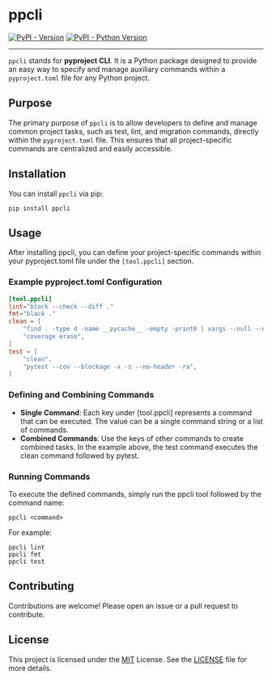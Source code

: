 # ppcli

[![PyPI - Version](https://img.shields.io/pypi/v/ppcli.svg)](https://pypi.org/project/ppcli)
[![PyPI - Python Version](https://img.shields.io/pypi/pyversions/ppcli.svg)](https://pypi.org/project/ppcli)

-----
`ppcli` stands for **pyproject CLI**. It is a Python package designed to provide an easy way to specify and manage auxiliary commands within a `pyproject.toml` file for any Python project.

## Purpose

The primary purpose of `ppcli` is to allow developers to define and manage common project tasks, such as test, lint, and migration commands, directly within the `pyproject.toml` file. This ensures that all project-specific commands are centralized and easily accessible.

## Installation

You can install `ppcli` via pip:

```console
pip install ppcli
```

## Usage
After installing ppcli, you can define your project-specific commands within your pyproject.toml file under the `[tool.ppcli]` section.

### Example pyproject.toml Configuration
```toml
[tool.ppcli]
lint="black --check --diff ."
fmt="black ."
clean = [
    "find . -type d -name __pycache__ -empty -print0 | xargs --null --no-run-if-empty rmdir",
    "coverage erase",
]
test = [
    "clean",
    "pytest --cov --blockage -x -s --no-header -ra",
]
```
### Defining and Combining Commands
* **Single Command**: Each key under [tool.ppcli] represents a command that can be executed. The value can be a single command string or a list of commands.
* **Combined Commands**: Use the keys of other commands to create combined tasks. In the example above, the test command executes the clean command followed by pytest.

### Running Commands

To execute the defined commands, simply run the ppcli tool followed by the command name:

```console
ppcli <command>
```
For example:

```console
ppcli lint
ppcli fmt
ppcli test
```

## Contributing

Contributions are welcome! Please open an issue or a pull request to contribute.

## License
This project is licensed under the [MIT](https://spdx.org/licenses/MIT.html) License. See the [LICENSE](/LICENSE.txt) file for more details.

